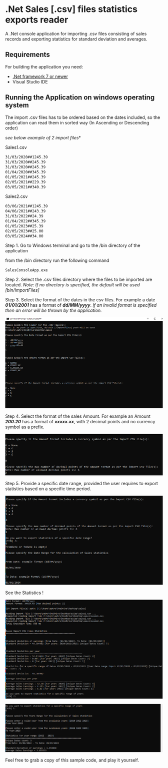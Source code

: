 

# .Net Sales [.csv] files statistics exports reader

A .Net console application for importing .csv files consisting of sales records and exporting statistics for standard deviation and averages.

## Requirements

For building the application you need:

- [.Net framework 7 or newer](https://dotnet.microsoft.com/en-us/download/dotnet/7.0)
- Visual Studio IDE

## Running the Application on windows operating system

The import .csv files has to be ordered based on the dates included, so the application can read them in sorted way (In Ascending or Descending order)

*see below example of 2 import files**

Sales1.csv

    31/03/2020##1245.39 
    31/03/2020##245.39 
    31/03/2020##245.39   
    01/04/2020##345.39 
    01/05/2021##245.39 
    02/05/2021##229.39   
    03/05/2021##340.39

Sales2.csv

    03/06/2021##1245.39
    04/06/2021##243.39
    31/03/2022##24.39
    01/04/2022##345.39
    01/05/2023##25.39
    02/05/2023##25.00
    03/05/2024##34.00

Step 1. Go to Windows terminal and go to the /bin directory of the application

from the /bin directory run the following command

    SalesConsoleApp.exe

Step 2. Select the .csv files directory where the files to be imported are located. 
*Note: If no directory is specified, the default will be used [bin/ImportFiles]*

Step 3.  Select the format of the dates in the csv files. 
For example a date ***01/01/2001*** has a format of ***dd/MM/yyyy***. 
*If an invalid format is specified then an error will be thrown by the application.*

![enter image description here](/images/Capture1.PNG)

Step 4. Select the format of the sales Amount. 
For example an Amount ***200.20*** has a format of ***xxxxx.xx***, with 2 decimal points and no currency symbol as a prefix.

![enter image description here](/images/Capture2.PNG)

Step 5. Provide a specific date range, provided the user requires to export statistics based on a specific time period.

![enter image description here](/images/Capture3.PNG)

See the Statistics !

![enter image description here](/images/Capture4.PNG)

![enter image description here](/images/Capture5.PNG)

Feel free to grab a copy of this sample code, and play it yourself.
